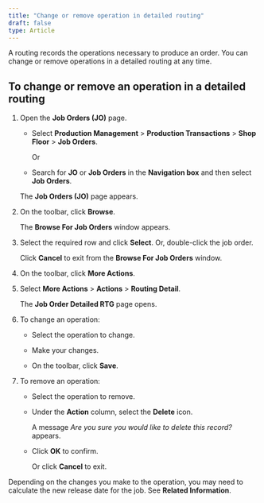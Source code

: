 ```yaml
---
title: "Change or remove operation in detailed routing"
draft: false
type: Article
---
```


A routing records the operations necessary to produce an order. You can change or remove operations in a detailed routing at any time.

## To change or remove an operation in a detailed routing

1. Open the **Job Orders (JO)** page.

    - Select **Production Management** > **Production Transactions** > **Shop Floor** > **Job Orders**.

        Or

    - Search for **JO** or **Job Orders** in the **Navigation box** and then select **Job Orders**.

    The **Job Orders (JO)** page appears.

2. On the toolbar, click **Browse**.

    The **Browse For Job Orders** window appears.

3. Select the required row and click **Select**. Or, double-click the job order.

    Click **Cancel** to exit from the **Browse For Job Orders** window.

4. On the toolbar, click **More Actions**.

5. Select **More Actions** > **Actions** > **Routing Detail**.

    The **Job Order Detailed RTG** page opens.

6. To change an operation:

    -  Select the operation to change.

    -  Make your changes.

    -  On the toolbar, click **Save**.

7. To remove an operation:

    -  Select the operation to remove.

    -  Under the **Action** column, select the **Delete** icon.

        A message *Are you sure you would like to delete this record?* appears.

    -  Click **OK** to confirm.

        Or click **Cancel** to exit.

Depending on the changes you make to the operation, you may need to calculate the new release date for the job. See **Related Information**.

​